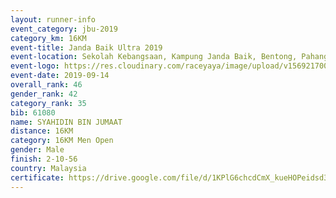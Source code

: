 ```yaml
---
layout: runner-info 
event_category: jbu-2019 
category_km: 16KM 
event-title: Janda Baik Ultra 2019  
event-location: Sekolah Kebangsaan, Kampung Janda Baik, Bentong, Pahang, Malaysia 
event-logo: https://res.cloudinary.com/raceyaya/image/upload/v1569217009/logo/janda-baik_vch1pc.jpg 
event-date: 2019-09-14 
overall_rank: 46
gender_rank: 42
category_rank: 35
bib: 61080
name: SYAHIDIN BIN JUMAAT
distance: 16KM
category: 16KM Men Open
gender: Male
finish: 2-10-56
country: Malaysia
certificate: https://drive.google.com/file/d/1KPlG6chcdCmX_kueHOPeidsd3i_m1KvR/view?usp=sharing
---
```

